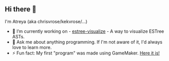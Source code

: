 ## Hi there 👋

I'm Atreya (aka chrisvrose/kekvrose/...)

- 🔭 I’m currently working on - [estree-visualize](https://viz.kekvrose.me) - A way to visualize ESTree ASTs.
- 💬 Ask me about anything programming. If I'm not aware of it, I'd always love to learn more.
- ⚡ Fun fact: My first "program" was made using GameMaker. [Here it is!](https://www.yygarchive.org/game/198613)
